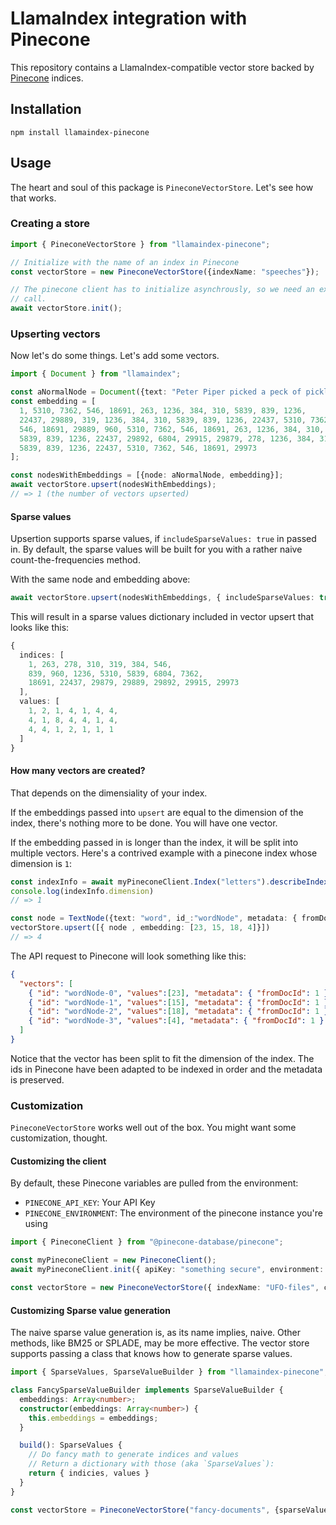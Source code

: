 # LlamaIndex integration with Pinecone

This repository contains a LlamaIndex-compatible vector store backed by [Pinecone](https://pinecone.io) indices.

## Installation

`npm install llamaindex-pinecone`

## Usage

The heart and soul of this package is `PineconeVectorStore`. Let's see how that works.

### Creating a store

```typescript
import { PineconeVectorStore } from "llamaindex-pinecone";

// Initialize with the name of an index in Pinecone 
const vectorStore = new PineconeVectorStore({indexName: "speeches"});

// The pinecone client has to initialize asynchrously, so we need an extra
// call.
await vectorStore.init();
```
### Upserting vectors

Now let's do some things. Let's add some vectors.

```typescript
import { Document } from "llamaindex";

const aNormalNode = Document({text: "Peter Piper picked a peck of pickled peppers. A peck of pickled peppers Peter Piper picked. If Peter Piper picked a peck of pickled peppers, Where's the peck of pickled peppers Peter Piper picked?"})
const embedding = [
  1, 5310, 7362, 546, 18691, 263, 1236, 384, 310, 5839, 839, 1236,
  22437, 29889, 319, 1236, 384, 310, 5839, 839, 1236, 22437, 5310, 7362,
  546, 18691, 29889, 960, 5310, 7362, 546, 18691, 263, 1236, 384, 310,
  5839, 839, 1236, 22437, 29892, 6804, 29915, 29879, 278, 1236, 384, 310,
  5839, 839, 1236, 22437, 5310, 7362, 546, 18691, 29973
];

const nodesWithEmbeddings = [{node: aNormalNode, embedding}];
await vectorStore.upsert(nodesWithEmbeddings);
// => 1 (the number of vectors upserted)
```

#### Sparse values

Upsertion supports sparse values, if `includeSparseValues: true` in passed in. By default, the sparse values will be built for you with a rather naive count-the-frequencies method.

With the same node and embedding above:

```typescript
await vectorStore.upsert(nodesWithEmbeddings, { includeSparseValues: true });
```
This will result in a sparse values dictionary included in vector upsert that looks like this:

```typescript
{
  indices: [
    1, 263, 278, 310, 319, 384, 546,
    839, 960, 1236, 5310, 5839, 6804, 7362,
    18691, 22437, 29879, 29889, 29892, 29915, 29973
  ],
  values: [
    1, 2, 1, 4, 1, 4, 4,
    4, 1, 8, 4, 4, 1, 4,
    4, 4, 1, 2, 1, 1, 1
  ]
}
```

#### How many vectors are created?

That depends on the dimensiality of your index.

If the embeddings passed into `upsert` are equal to the dimension of the index, there's nothing more to be done. You will have one vector.

If the embedding passed in is longer than the index, it will be split into multiple vectors. Here's a contrived example with a pinecone index whose dimension is `1`:

```typescript
const indexInfo = await myPineconeClient.Index("letters").describeIndexStats();
console.log(indexInfo.dimension)
// => 1

const node = TextNode({text: "word", id_:"wordNode", metadata: { fromDocId: 1 }})
vectorStore.upsert([{ node , embedding: [23, 15, 18, 4]}])
// => 4
```

The API request to Pinecone will look something like this:

```JSON
{
  "vectors": [
    { "id": "wordNode-0", "values":[23], "metadata": { "fromDocId": 1 } },
    { "id": "wordNode-1", "values":[15], "metadata": { "fromDocId": 1 } },
    { "id": "wordNode-2", "values":[18], "metadata": { "fromDocId": 1 } },
    { "id": "wordNode-3", "values":[4], "metadata": { "fromDocId": 1 } }
  ]
}
```

Notice that the vector has been split to fit the dimension of the index. The ids in Pinecone have been adapted to be indexed in order and the metadata is preserved.

### Customization

`PineconeVectorStore` works well out of the box. You might want some customization, thought.

#### Customizing the client

By default, these Pinecone variables are pulled from the environment:
- `PINECONE_API_KEY`: Your API Key 
- `PINECONE_ENVIRONMENT`: The environment of the pinecone instance you're using

```typescript
import { PineconeClient } from "@pinecone-database/pinecone";

const myPineconeClient = new PineconeClient();
await myPineconeClient.init({ apiKey: "something secure", environment: "something environmental" });

const vectorStore = new PineconeVectorStore({ indexName: "UFO-files", client: myPineconeClient })
```

#### Customizing Sparse value generation

The naive sparse value generation is, as its name implies, naive. Other methods, like BM25 or SPLADE, may be more effective. The vector store supports passing a class that knows how to generate sparse values.

```typescript
import { SparseValues, SparseValueBuilder } from "llamaindex-pinecone";

class FancySparseValueBuilder implements SparseValueBuilder {
  embeddings: Array<number>;
  constructor(embeddings: Array<number>) {
    this.embeddings = embeddings;
  }

  build(): SparseValues {
    // Do fancy math to generate indices and values
    // Return a dictionary with those (aka `SparseValues`):
    return { indicies, values }
  }
}

const vectorStore = PineconeVectorStore("fancy-documents", {sparseValueBuilder: FancySparseValueBuilder});
```